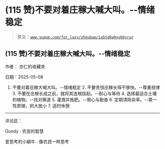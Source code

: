 # (115 赞)不要对着庄稼大喊大叫。--情绪稳定

> 原文：[`www.yuque.com/for_lazy/zhoubao/ia5tdkw9yvbbyrur`](https://www.yuque.com/for_lazy/zhoubao/ia5tdkw9yvbbyrur)

## (115 赞)不要对着庄稼大喊大叫。--情绪稳定

作者： 亦仁的收藏夹

日期：2025-05-08

1. 不要对着庄稼大喊大叫。--情绪稳定 2. 不要责怪庄稼长得不够快。--尊重规律 3. 不要在庄稼长成之前，就将其连根拔起。--耐心与等待 4. 选择最适合土壤的植物。--找对赛道 5. 灌溉并施肥。--用心与勤奋 6. 定期清除杂草。--第一性原理，抓大放小 7. 适时休憩

* * *

评论区：

Gundy : 农民的智慧

爱思考的小蜗牛 : 像农民一样思考